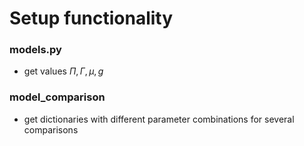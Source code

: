 # Setup functionality

### models.py
- get values $\Pi, \Gamma, \mu, g$

### model_comparison
- get dictionaries with different parameter combinations for several comparisons
